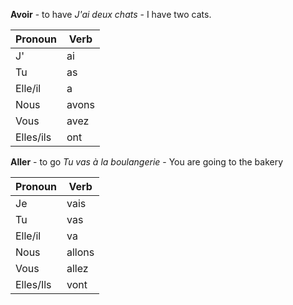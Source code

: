 
**Avoir** - to have
*J'ai deux chats* - I have two cats.

| Pronoun   | Verb  |
| --------- | ----- |
| J'        | ai    |
| Tu        | as    |
| Elle/il   | a     |
| Nous      | avons |
| Vous      | avez  |
| Elles/ils | ont   |
**Aller** - to go
*Tu vas à la boulangerie* - You are going to the bakery

| Pronoun   | Verb   |
| --------- | ------ |
| Je        | vais   |
| Tu        | vas    |
| Elle/il   | va     |
| Nous      | allons |
| Vous      | allez  |
| Elles/Ils | vont   |
